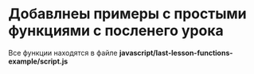 # Добавлнеы примеры с простыми функциями с посленего урока

Все функции находятся в файлe **javascript/last-lesson-functions-example/script.js**
